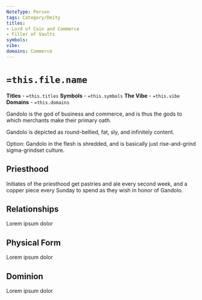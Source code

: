 ```yaml
---
NoteType: Person
tags: Category/Deity
titles:
- Lord of Coin and Commerce
- Filler of Vaults
symbols:
vibe:
domains: Commerce
---
```


# `=this.file.name`
**Titles** - `=this.titles`
**Symbols** - `=this.symbols`
**The Vibe** - `=this.vibe`
**Domains** - `=this.domains`

Gandolo is the god of business and commerce, and is thus the gods to which merchants make their primary oath.

Gandolo is depicted as round-bellied, fat, sly, and infinitely content.

Option: Gandolo in the flesh is shredded, and is basically just rise-and-grind sigma-grindset culture.


## Priesthood
Initiates of the priesthood get pastries and ale every second week, and a copper piece every Sunday to spend as they wish in honor of Gandolo.

## Relationships
Lorem ipsum dolor

## Physical Form
Lorem ipsum dolor

## Dominion
Lorem ipsum dolor